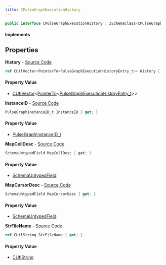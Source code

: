 ```yaml
---
title: CPulseGraphExecutionHistory
---
```


```csharp
public interface CPulseGraphExecutionHistory : ISchemaClass<CPulseGraphExecutionHistory>, ISchemaField, ISchemaClass, INativeHandle
```

#### Implements

## Properties

**History** - [Source Code](https://github.com/swiftly-solution/swiftlys2/blob/master/managed/src/SwiftlyS2.Generated/Schemas/Interfaces/CPulseGraphExecutionHistory.cs#L20)

```csharp
ref CUtlVector<PointerTo<PulseGraphExecutionHistoryEntry_t>> History { get; }
```

#### Property Value

- [CUtlVector](/docs/api/shared/natives/cutlvector-1)<[PointerTo](/docs/api/shared/natives/pointerto-1)<[PulseGraphExecutionHistoryEntry_t](/docs/api/shared/schemadefinitions/pulsegraphexecutionhistoryentry_t)>>

**InstanceID** - [Source Code](https://github.com/swiftly-solution/swiftlys2/blob/master/managed/src/SwiftlyS2.Generated/Schemas/Interfaces/CPulseGraphExecutionHistory.cs#L16)

```csharp
PulseGraphInstanceID_t InstanceID { get; }
```

#### Property Value

- [PulseGraphInstanceID_t](/docs/api/shared/schemadefinitions/pulsegraphinstanceid_t)

**MapCellDesc** - [Source Code](https://github.com/swiftly-solution/swiftlys2/blob/master/managed/src/SwiftlyS2.Generated/Schemas/Interfaces/CPulseGraphExecutionHistory.cs#L23)

```csharp
SchemaUntypedField MapCellDesc { get; }
```

#### Property Value

- [SchemaUntypedField](/docs/api/shared/schemas/schemauntypedfield)

**MapCursorDesc** - [Source Code](https://github.com/swiftly-solution/swiftlys2/blob/master/managed/src/SwiftlyS2.Generated/Schemas/Interfaces/CPulseGraphExecutionHistory.cs#L26)

```csharp
SchemaUntypedField MapCursorDesc { get; }
```

#### Property Value

- [SchemaUntypedField](/docs/api/shared/schemas/schemauntypedfield)

**StrFileName** - [Source Code](https://github.com/swiftly-solution/swiftlys2/blob/master/managed/src/SwiftlyS2.Generated/Schemas/Interfaces/CPulseGraphExecutionHistory.cs#L18)

```csharp
ref CUtlString StrFileName { get; }
```

#### Property Value

- [CUtlString](/docs/api/shared/natives/cutlstring)

